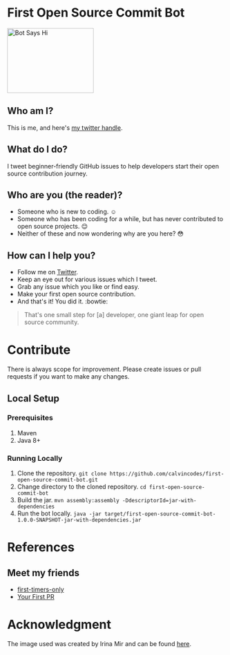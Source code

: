 # First Open Source Commit Bot
<img src="bot-animate.gif" alt="Bot Says Hi" width="200" height="150"/>

## Who am I?
This is me, and here's [my twitter handle](https://twitter.com/bgnr_frndly_pr).

## What do I do?
I tweet beginner-friendly GitHub issues to help developers start their open source contribution
journey.

## Who are you (the reader)?
* Someone who is new to coding. :relaxed:
* Someone who has been coding for a while, but has never contributed to open source projects. :relieved:
* Neither of these and now wondering why are you here? :flushed:

## How can I help you?
* Follow me on [Twitter](https://twitter.com/bgnr_frndly_pr).
* Keep an eye out for various issues which I tweet.
* Grab any issue which you like or find easy.
* Make your first open source contribution.
* And that's it! You did it. :bowtie:

> That's one small step for [a] developer, one giant leap for open source community.

# Contribute
There is always scope for improvement. Please create issues or pull requests if you want to make any changes.

## Local Setup
### Prerequisites
1. Maven
2. Java 8+

### Running Locally
1. Clone the repository. `git clone https://github.com/calvincodes/first-open-source-commit-bot.git`
2. Change directory to the cloned repository. `cd first-open-source-commit-bot`
3. Build the jar. `mvn assembly:assembly -DdescriptorId=jar-with-dependencies`
4. Run the bot locally. `java -jar target/first-open-source-commit-bot-1.0.0-SNAPSHOT-jar-with-dependencies.jar`

# References
## Meet my friends
* [first-timers-only](https://twitter.com/first_tmrs_only)
* [Your First PR](https://twitter.com/yourfirstpr)

# Acknowledgment
The image used was created by Irina Mir and can be found 
[here](https://dribbble.com/shots/4082720-Bot-Icon#shot-description).
